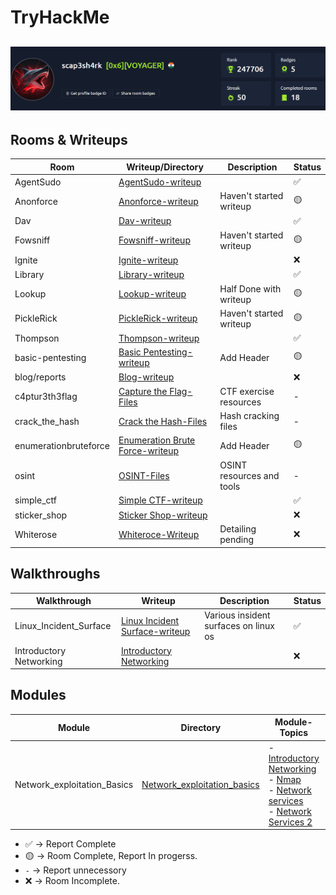 # TryHackMe
![](/assets/Profile.png)
---


## Rooms & Writeups
|         Room           |           Writeup/Directory            |            Description              | Status |
|------------------------|----------------------------------------|-------------------------------------|--------|
| AgentSudo              | [AgentSudo-writeup](/Rooms/AgentSudo)       |                 |  ✅    |
| Anonforce              | [Anonforce-writeup](/Rooms/Anonforce)       | Haven't started writeup            |  🟡    |
| Dav                    | [Dav-writeup](/Rooms/Dav)                   |                   |  ✅    |
| Fowsniff               | [Fowsniff-writeup](/Rooms/Fowsniff)         | Haven't started writeup               |  🟡    |
| Ignite                 | [Ignite-writeup](/Rooms/Ignite)             |                         |  ❌    |
| Library                | [Library-writeup](/Rooms/Library)           |       |  ✅    |
| Lookup                 | [Lookup-writeup](/Rooms/Lookup)             | Half Done with writeup                    |  🟡    |
| PickleRick             | [PickleRick-writeup](/Rooms/PickleRick)     | Haven't started writeup |  🟡    |
| Thompson               | [Thompson-writeup](/Rooms/Thompson)         |                      |  ✅    |
| basic-pentesting       | [Basic Pentesting-writeup](/Rooms/basic-pentesting) | Add Header      |  🟡    |
| blog/reports           | [Blog-writeup](/Rooms/blog/reports)         |              |   ❌   |
| c4ptur3th3flag         | [Capture the Flag-Files](/Rooms/c4ptur3th3flag) | CTF exercise resources             |   -    |
| crack_the_hash         | [Crack the Hash-Files](/Rooms/crack_the_hash/files.txt) | Hash cracking files               |   -    |
| enumerationbruteforce  | [Enumeration Brute Force-writeup](/Rooms/enumerationbruteforce) | Add Header             |   🟡   |
| osint                  | [OSINT-Files](/Rooms/osint)                 | OSINT resources and tools          |   -    |
| simple_ctf             | [Simple CTF-writeup](/Rooms/simple_ctf)     |              |   ✅   |
| sticker_shop           | [Sticker Shop-writeup](/Rooms/sticker_shop) |               |   ❌   |
| Whiterose		 | [Whiteroce-Writeup](/Rooms/Whiterose)	| Detailing pending	| ❌ |


## Walkthroughs
|         Walkthrough           |                Writeup                                    |            Description                | Status |
|-------------------------------|-----------------------------------------------------------|---------------------------------------|--------|
| Linux_Incident_Surface        | [Linux Incident Surface-writeup](/Walkthrough/Linux_Incident_Surface) | Various insident surfaces on linux os |   ✅  |
| Introductory Networking       | [Introductory Networking](/Walkthrough/IntroductoryNetworking)        |					                              |   ❌  |



## Modules
|         Module                |                Directory                                  |            Module-Topics                                           | Status |
|-------------------------------|-----------------------------------------------------------|--------------------------------------------------------------------|--------|
| Network_exploitation_Basics   | [Network_exploitation_basics](/Network_Exploitation_Basics)| - [Introductory Networking](/WalkThrough/IntroductoryNetworking) <br> - [Nmap](/WalkThroughs/Nmap) <br> - [Network services](/WalkThroughs/Network_Services) <br> - [Network Services 2](/WalkThroughs/Network_Services-02) |  ❌   |



- ✅ -> Report Complete
- 🟡 -> Room Complete, Report In progerss.
- `-` -> Report unnecessory
- ❌ -> Room Incomplete.


